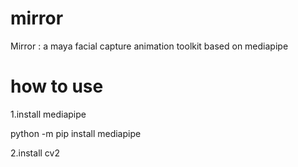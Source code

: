 # mirror
Mirror : a maya facial capture animation toolkit based on mediapipe

# how to use
1.install mediapipe 

python -m pip install mediapipe

2.install cv2

